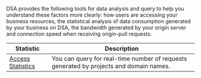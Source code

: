 DSA provides the following tools for data analysis and query to help you understand these factors more clearly: how users are accessing your business resources, the statistical analysis of data consumption generated by your business on DSA, the bandwidth generated by your origin server and connection speed when receiving origin-pull requests:

| Statistic                                     | Description                  |
| ---------------------------------------- | ------------------- |
| [Access Statistics](https://www.qcloud.com/doc/product/228/6307) | You can query for real-time number of requests generated by projects and domain names. |



